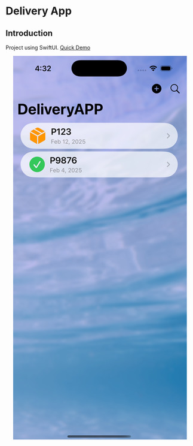 # Delivery App
## Introduction
Project using SwiftUI.
[Quick Demo](https://youtube.com/shorts/_iJvbAVNkKM)

<div align="center">
    <img src="git/1.png" alt="Home"/>
</div>